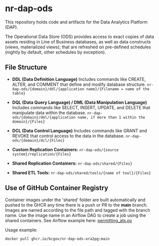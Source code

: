 # nr-dap-ods
This repository holds code and artifacts for the Data Analytics Platform (DAP).

The Operational Data Store (ODS) provides access to exact copies of data assets residing in Line of Business databases, as well as data constructs (views, materialized views); that are refreshed on pre-defined schedules (nightly by default, other schedules by exception).

## File Structure

- **DDL (Data Definition Language)** Includes commands like CREATE, ALTER, and COMMENT that define and modify database structure.
  `nr-dap-ods/{domain}/ddl/{application name}/{Filename = name of the table}`

- **DQL (Data Query Language) / DML (Data Manipulation Language)** Includes commands like SELECT, INSERT, UPDATE, and DELETE that manipulate data within the database.
  `nr-dap-ods/{domain}/dml/{application name, if more than 1 within the domain}/{Files}`

- **DCL (Data Control Language)** Includes commands like GRANT and REVOKE that control access to the data in the database.
  `nr-dap-ods/{domain}/dcl/{Files}`

- **Custom Replication Containers:**
  `nr-dap-ods/{source system}/replication/{Files}`

- **Shared Replication Containers:**
  `nr-dap-ods/shared/{Files}`

- **Shared ETL Tools:**
  `nr-dap-ods/shared/tools/{name of tool}/{Files}`

##  Use of GitHub Container Registry
Container images under the 'shared' folder are built automatically and pushed to the GHCR any time there is a push or PR to the **main** branch. Images are named according to the file path and tagged with the branch name. Use the image name in an Airflow DAG to create a job using the shared containers. See Airflow example here: [permitting_ats.py](https://github.com/bcgov/nr-airflow/blob/main/dags/permitting_ats.py)

Usage example:
```sh
docker pull ghcr.io/bcgov/nr-dap-ods-ora2pg:main
```
